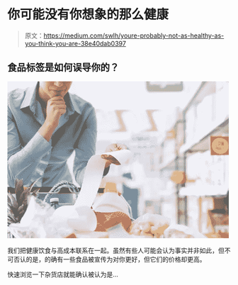 # 你可能没有你想象的那么健康

> 原文：<https://medium.com/swlh/youre-probably-not-as-healthy-as-you-think-you-are-38e40dab0397>

## 食品标签是如何误导你的？

![](img/0b6d0128cc467b4918a9802bcbff9a40.png)

我们把健康饮食与高成本联系在一起。虽然有些人可能会认为事实并非如此，但不可否认的是，的确有一些食品被宣传为对你更好，但它们的价格却更高。

快速浏览一下杂货店就能确认被认为是…